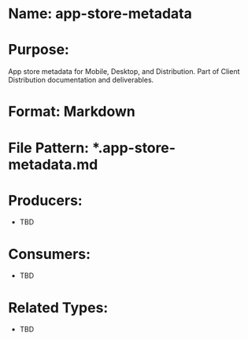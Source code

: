 # Name: app-store-metadata

# Purpose:
App store metadata for Mobile, Desktop, and Distribution. Part of Client Distribution documentation and deliverables.

# Format: Markdown

# File Pattern: *.app-store-metadata.md

# Producers:
- TBD

# Consumers:
- TBD

# Related Types:
- TBD
